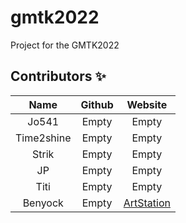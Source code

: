 # gmtk2022

Project for the GMTK2022



## Contributors ✨

| Name           | Github    | Website    |
| :-------------:|:--------------:|:--------------:|
| Jo541 | Empty | Empty |
| Time2shine | Empty | Empty |
| Strik | Empty | Empty |
| JP | Empty | Empty |
| Titi | Empty | Empty |
| Benyock | Empty | [ArtStation](https://www.artstation.com/thomasnaim) |
